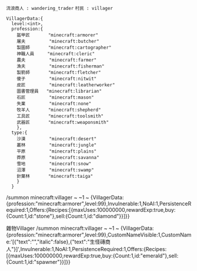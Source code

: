 `流浪商人 : wandering_trader`
`村民 : villager`
```
VillagerData:{
  level:<int>,
  profession:{
    盔甲匠       "minecraft:armorer"
    屠夫         "minecraft:butcher"
    製圖師       "minecraft:cartographer"
    神職人員     "minecraft:cleric"
    農夫         "minecraft:farmer"
    漁夫         "minecraft:fisherman"
    製箭師       "minecraft:fletcher"
    傻子         "minecraft:nitwit"
    皮匠         "minecraft:leatherworker"
    圖書管理員   "minecraft:librarian"
    石匠         "minecraft:mason"
    失業         "minecraft:none"
    牧羊人       "minecraft:shepherd"
    工具匠       "minecraft:toolsmith"
    武器匠       "minecraft:weaponsmith"
    },
  type:{
    沙漠         "minecraft:desert"
    叢林         "minecraft:jungle"
    平原         "minecraft:plains"
    莽原         "minecraft:savanna"
    雪地         "minecraft:snow"
    沼澤         "minecraft:swamp"
    針葉林       "minecraft:taiga"
    }
  }
```






/summon minecraft:villager ~ ~1 ~ {VillagerData:{profession:"minecraft:armorer",level:99},Invulnerable:1,NoAI:1,PersistenceRequired:1,Offers:{Recipes:[{maxUses:100000000,rewardExp:true,buy:{Count:1,id:"stone"},sell:{Count:1,id:"diamond"}}]}}  











雜物Villager
/summon minecraft:villager ~ ~1 ~ {VillagerData:{profession:"minecraft:armorer",level:99},CustomNameVisible:1,CustomName:'[{"text":"","italic":false},{"text":"生怪磚商人"}]',Invulnerable:1,NoAI:1,PersistenceRequired:1,Offers:{Recipes:[{maxUses:100000000,rewardExp:true,buy:{Count:1,id:"emerald"},sell:{Count:1,id:"spawner"}}]}}  












